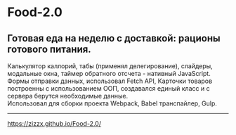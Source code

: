 # Food-2.0
## Готовая еда на неделю с доставкой: рационы готового питания.

Калькулятор каллорий, табы (применял делегирование), слайдеры, модальные окна, таймер обратного отсчета - нативный JavaScript. Формы отправки данных, использовал Fetch API, Карточки товаров построенны с использованием ООП, создавался единый класс и с сервера берутся необходимые данные. <br>
Использовал для сборки проекта Webpack, Babel транспайлер, Gulp. <hr>

https://zizzx.github.io/Food-2.0/
